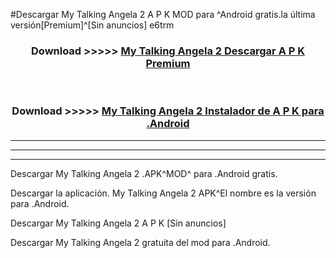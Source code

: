 #Descargar My Talking Angela 2  A P K MOD para ^Android gratis.la última versión[Premium]^[Sin anuncios] e6trm



<div align="center">
<h3>Download >>>>> <a href="https://es-web.web.app/?es= ${title}">My Talking Angela 2  Descargar A P K Premium</a></h3><br>

<h3>Download >>>>> <a href="https://es-web.web.app/?es= ${title}">My Talking Angela 2  Instalador de A P K para .Android</a></h3>
</div>


----------------------------------------------------------

----------------------------------------------------------

----------------------------------------------------------

Descargar My Talking Angela 2  .APK^MOD^ para .Android gratis.

Descargar la aplicación. My Talking Angela 2  APK^El nombre es la versión para .Android.

Descargar My Talking Angela 2  A P K [Sin anuncios]

Descargar My Talking Angela 2  gratuita del mod para .Android.